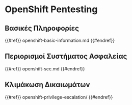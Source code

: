 # OpenShift Pentesting

## Βασικές Πληροφορίες

{{#ref}}
openshift-basic-information.md
{{#endref}}

## Περιορισμοί Συστήματος Ασφαλείας

{{#ref}}
openshift-scc.md
{{#endref}}

## Κλιμάκωση Δικαιωμάτων

{{#ref}}
openshift-privilege-escalation/
{{#endref}}
